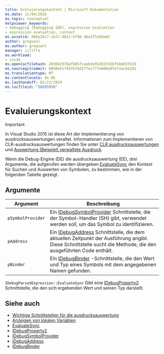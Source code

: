 ```yaml
---
title: Evaluierungskontext | Microsoft-Dokumentation
ms.date: 11/04/2016
ms.topic: conceptual
helpviewer_keywords:
- debugging [Debugging SDK], expression evaluation
- expression evaluation, context
ms.assetid: 008a20c7-1b27-4013-bf96-d6a3f510da02
author: gregvanl
ms.author: gregvanl
manager: jillfra
ms.workload:
- vssdk
ms.openlocfilehash: 203692978afb05fcaeb3e91d557d3bf50e037d10
ms.sourcegitcommit: b0d8e61745f67bd1f7ecf7fe080a0fe73ac6a181
ms.translationtype: MT
ms.contentlocale: de-DE
ms.lasthandoff: 02/22/2019
ms.locfileid: "56695950"
---
```

# <a name="evaluation-context"></a>Evaluierungskontext
> [!IMPORTANT]
>  In Visual Studio 2015 ist diese Art der Implementierung von ausdrucksauswertungen veraltet. Informationen zum Implementieren von CLR-ausdrucksauswertungen finden Sie unter [CLR ausdrucksauswertungen](https://github.com/Microsoft/ConcordExtensibilitySamples/wiki/CLR-Expression-Evaluators) und [Auswertung (Beispiel) verwaltete Ausdruck](https://github.com/Microsoft/ConcordExtensibilitySamples/wiki/Managed-Expression-Evaluator-Sample).

 Wenn die Debug-Engine (DE) die ausdrucksauswertung (EE), drei Argumente, die aufgerufen werden übergeben [EvaluateSync](../../extensibility/debugger/reference/idebugparsedexpression-evaluatesync.md) den Kontext für Suchen und Auswerten von Symbolen, zu bestimmen, wie in der folgenden Tabelle gezeigt.

## <a name="arguments"></a>Argumente

|Argument|Beschreibung|
|--------------|-----------------|
|`pSymbolProvider`|Ein [IDebugSymbolProvider](../../extensibility/debugger/reference/idebugsymbolprovider.md) Schnittstelle, die der Symbol-Handler (SH) gibt, verwendet werden soll, um das Symbol zu identifizieren.|
|`pAddress`|Ein [IDebugAddress](../../extensibility/debugger/reference/idebugaddress.md) Schnittstelle, die dem aktuellen Zeitpunkt der Ausführung angibt. Diese Schnittstelle sucht die Methode, die den ausgeführten Code enthält.|
|`pBinder`|Ein [IDebugBinder](../../extensibility/debugger/reference/idebugbinder.md) -Schnittstelle, die den Wert und Typ eines Symbols mit dem angegebenen Namen gefunden.|

 `IDebugParsedExpression::EvaluateSync` Gibt eine [IDebugProperty2](../../extensibility/debugger/reference/idebugproperty2.md) Schnittstelle, die den sich ergebenden Wert und seinen Typ darstellt.

## <a name="see-also"></a>Siehe auch
- [Wichtige Schnittstellen für die ausdrucksauswertung](../../extensibility/debugger/key-expression-evaluator-interfaces.md)
- [Anzeigen von lokalen Variablen](../../extensibility/debugger/displaying-locals.md)
- [EvaluateSync](../../extensibility/debugger/reference/idebugparsedexpression-evaluatesync.md)
- [IDebugProperty2](../../extensibility/debugger/reference/idebugproperty2.md)
- [IDebugSymbolProvider](../../extensibility/debugger/reference/idebugsymbolprovider.md)
- [IDebugAddress](../../extensibility/debugger/reference/idebugaddress.md)
- [IDebugBinder](../../extensibility/debugger/reference/idebugbinder.md)